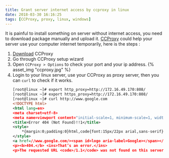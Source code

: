 ```yaml
---
title: Grant server internet access by ccproxy in linux
date: 2018-03-30 16:16:25
tags: [CCProxy, proxy, linux, windows]
---
```


It is painful to install something on server without internet access, you need to download package manually and upload it. [CCProxy](http://www.youngzsoft.net/ccproxy/) could help your server use your computer internet temporarily, here is the steps :

1. [Download](http://www.youngzsoft.net/ccproxy/proxy-server-download.htm) CCProxy
2. Go through CCProxy setup wizard
3. Open `CCProxy > Options` to check your port and your ip address.
   {% asset_img "ccproxy.jpg" %}
4. Login to your linux server, use your CCProxy as proxy server, then you can `curl` to check if it works.
    ```xml
    [root@linux ~]# export http_proxy=http://172.16.49.170:808/
    [root@linux ~]# export https_proxy=http://172.16.49.170:808/
    [root@linux ~]# curl http://www.google.com
    <!DOCTYPE html>
    <html lang=en>
    <meta charset=utf-8>
    <meta name=viewport content="initial-scale=1, minimum-scale=1, width=device-width">
    <title>Error 404 (Not Found)!!1</title>
    <style>
        *{margin:0;padding:0}html,code{font:15px/22px arial,sans-serif}html{background:#fff;color:#222;padding:15px}body{margin:7% auto 0;max-width:390px;min-height:180px;padding:30px 0 15px}* > body{background:url(//www.google.com/images/errors/robot.png) 100% 5px no-repeat;padding-right:205px}p{margin:11px 0 22px;overflow:hidden}ins{color:#777;text-decoration:none}a img{border:0}@media screen and (max-width:772px){body{background:none;margin-top:0;max-width:none;padding-right:0}}#logo{background:url(//www.google.com/images/branding/googlelogo/1x/googlelogo_color_150x54dp.png) no-repeat;margin-left:-5px}@media only screen and (min-resolution:192dpi){#logo{background:url(//www.google.com/images/branding/googlelogo/2x/googlelogo_color_150x54dp.png) no-repeat 0% 0%/100% 100%;-moz-border-image:url(//www.google.com/images/branding/googlelogo/2x/googlelogo_color_150x54dp.png) 0}}@media only screen and (-webkit-min-device-pixel-ratio:2){#logo{background:url(//www.google.com/images/branding/googlelogo/2x/googlelogo_color_150x54dp.png) no-repeat;-webkit-background-size:100% 100%}}#logo{display:inline-block;height:54px;width:150px}
    </style>
    <a href=//www.google.com/><span id=logo aria-label=Google></span></a>
    <p><b>404.</b> <ins>That’s an error.</ins>
    <p>The requested URL <code>/1.1</code> was not found on this server.  <ins>That’s all we know.</ins>

    ```